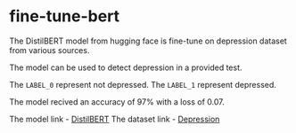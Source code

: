 # fine-tune-bert
The DistilBERT model from hugging face is fine-tune on depression dataset from various sources.

The model can be used to detect depression in a provided test. 

The ``LABEL_0`` represent not depressed.
The ``LABEL_1`` represent depressed.


The model recived an accuracy of 97% with a loss of 0.07.


The model link - [DistilBERT](https://huggingface.co/distilbert-base-uncased)
The dataset link - [Depression](https://huggingface.co/datasets/ziq/depression_tweet)
